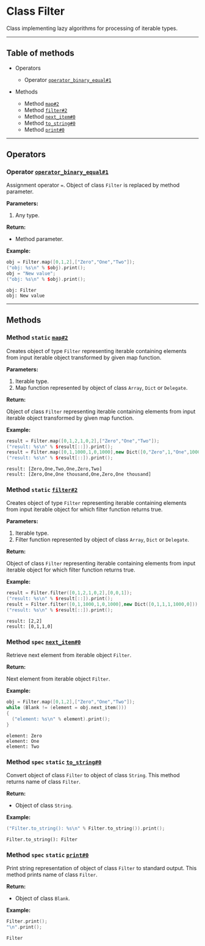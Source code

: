 # Class Filter

Class implementing lazy algorithms for processing of
iterable types.

-----

## Table of methods

* Operators

  * Operator [`operator_binary_equal#1`](#operator_binary_equal%231)

* Methods

  * Method [`map#2`](#map%232)
  * Method [`filter#2`](#filter%232)
  * Method [`next_item#0`](#next_item%230)
  * Method [`to_string#0`](#to_string%230)
  * Method [`print#0`](#print%230)

-----

## Operators

<a name="operator_binary_equal#1" />

### Operator [`operator_binary_equal#1`](https://github.com/izuzanak/uclang/blob/master/uclang/../uclang/mods/algorithms_uclm/source_files/algorithms_module.cc#L1567)

Assignment operator `=`. Object of class `Filter` is replaced by method parameter.

**Parameters:**

1. Any type.

**Return:**

* Method parameter.

**Example:**

```cpp
obj = Filter.map([0,1,2],["Zero","One","Two"]);
("obj: %s\n" % $obj).print();
obj = "New value";
("obj: %s\n" % $obj).print();
```
```
obj: Filter
obj: New value
```

-----

## Methods

<a name="map#2" />

### Method `static` [`map#2`](https://github.com/izuzanak/uclang/blob/master/uclang/../uclang/mods/algorithms_uclm/source_files/algorithms_module.cc#L1581)

Creates object of type `Filter` representing iterable containing elements
from input iterable object transformed by given map function.

**Parameters:**

1. Iterable type.
2. Map function represented by object of class `Array`, `Dict` or `Delegate`.

**Return:**

Object of class `Filter` representing iterable containing elements from input
iterable object transformed by given map function.

**Example:**

```cpp
result = Filter.map([0,1,2,1,0,2],["Zero","One","Two"]);
("result: %s\n" % $result[::]).print();
result = Filter.map([0,1,1000,1,0,1000],new Dict([0,"Zero",1,"One",1000,"One thousand"]));
("result: %s\n" % $result[::]).print();
```
```
result: [Zero,One,Two,One,Zero,Two]
result: [Zero,One,One thousand,One,Zero,One thousand]
```

<a name="filter#2" />

### Method `static` [`filter#2`](https://github.com/izuzanak/uclang/blob/master/uclang/../uclang/mods/algorithms_uclm/source_files/algorithms_module.cc#L1586)

Creates object of type `Filter` representing iterable containing elements from
input iterable object for which filter function returns true.

**Parameters:**

1. Iterable type.
2. Filter function represented by object of class `Array`, `Dict` or `Delegate`.

**Return:**

Object of class `Filter` representing iterable containing elements from
input iterable object for which filter function returns true.

**Example:**

```cpp
result = Filter.filter([0,1,2,1,0,2],[0,0,1]);
("result: %s\n" % $result[::]).print();
result = Filter.filter([0,1,1000,1,0,1000],new Dict([0,1,1,1,1000,0]));
("result: %s\n" % $result[::]).print();
```
```
result: [2,2]
result: [0,1,1,0]
```

<a name="next_item#0" />

### Method `spec` [`next_item#0`](https://github.com/izuzanak/uclang/blob/master/uclang/../uclang/mods/algorithms_uclm/source_files/algorithms_module.cc#L1591)

Retrieve next element from iterable object `Filter`.

**Return:**

Next element from iterable object `Filter`.

**Example:**

```cpp
obj = Filter.map([0,1,2],["Zero","One","Two"]);
while (Blank != (element = obj.next_item()))
{
  ("element: %s\n" % element).print();
}
```
```
element: Zero
element: One
element: Two
```

<a name="to_string#0" />

### Method `spec` `static` [`to_string#0`](https://github.com/izuzanak/uclang/blob/master/uclang/../uclang/mods/algorithms_uclm/source_files/algorithms_module.cc#L1607)

Convert object of class `Filter` to object of class `String`.
This method returns name of class `Filter`.

**Return:**

* Object of class `String`.

**Example:**

```cpp
("Filter.to_string(): %s\n" % Filter.to_string()).print();
```
```
Filter.to_string(): Filter
```

<a name="print#0" />

### Method `spec` `static` [`print#0`](https://github.com/izuzanak/uclang/blob/master/uclang/../uclang/mods/algorithms_uclm/source_files/algorithms_module.cc#L1616)

Print string representation of object of class `Filter` to standard output.
This method prints name of class `Filter`.

**Return:**

* Object of class `Blank`.

**Example:**

```cpp
Filter.print();
"\n".print();
```
```
Filter
```
